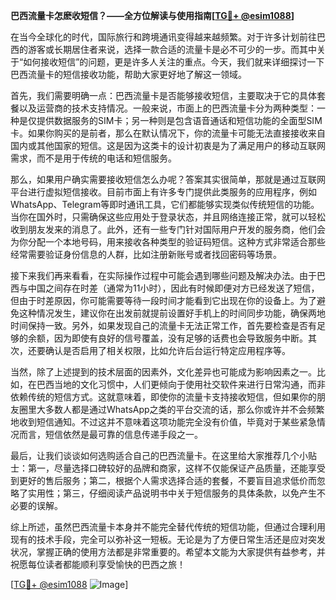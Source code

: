 **巴西流量卡怎麽收短信？——全方位解读与使用指南[[TG💪+ @esim1088](https://t.me/s/esim1088)]**

在当今全球化的时代，国际旅行和跨境通讯变得越来越频繁。对于许多计划前往巴西的游客或长期居住者来说，选择一款合适的流量卡是必不可少的一步。而其中关于“如何接收短信”的问题，更是许多人关注的重点。今天，我们就来详细探讨一下巴西流量卡的短信接收功能，帮助大家更好地了解这一领域。

首先，我们需要明确一点：巴西流量卡是否能够接收短信，主要取决于它的具体套餐以及运营商的技术支持情况。一般来说，市面上的巴西流量卡分为两种类型：一种是仅提供数据服务的SIM卡；另一种则是包含语音通话和短信功能的全面型SIM卡。如果你购买的是前者，那么在默认情况下，你的流量卡可能无法直接接收来自国内或其他国家的短信。这是因为这类卡的设计初衷是为了满足用户的移动互联网需求，而不是用于传统的电话和短信服务。

那么，如果用户确实需要接收短信怎么办呢？答案其实很简单，那就是通过互联网平台进行虚拟短信接收。目前市面上有许多专门提供此类服务的应用程序，例如WhatsApp、Telegram等即时通讯工具，它们都能够实现类似传统短信的功能。当你在国外时，只需确保这些应用处于登录状态，并且网络连接正常，就可以轻松收到朋友发来的消息了。此外，还有一些专门针对国际用户开发的服务商，他们会为你分配一个本地号码，用来接收各种类型的验证码短信。这种方式非常适合那些经常需要验证身份信息的人群，比如注册新账号或者找回密码等场景。

接下来我们再来看看，在实际操作过程中可能会遇到哪些问题及解决办法。由于巴西与中国之间存在时差（通常为11小时），因此有时候即便对方已经发送了短信，但由于时差原因，你可能需要等待一段时间才能看到它出现在你的设备上。为了避免这种情况发生，建议你在出发前就提前设置好手机上的时间同步功能，确保两地时间保持一致。另外，如果发现自己的流量卡无法正常工作，首先要检查是否有足够的余额，因为即使有良好的信号覆盖，没有足够的话费也会导致服务中断。其次，还要确认是否启用了相关权限，比如允许后台运行特定应用程序等。

当然，除了上述提到的技术层面的因素外，文化差异也可能成为影响因素之一。比如，在巴西当地的文化习惯中，人们更倾向于使用社交软件来进行日常沟通，而非依赖传统的短信方式。这就意味着，即使你的流量卡支持接收短信，但如果你的朋友圈里大多数人都是通过WhatsApp之类的平台交流的话，那么你或许并不会频繁地收到短信通知。不过这并不意味着这项功能完全没有价值，毕竟对于某些紧急情况而言，短信依然是最可靠的信息传递手段之一。

最后，让我们谈谈如何选购适合自己的巴西流量卡。在这里给大家推荐几个小贴士：第一，尽量选择口碑较好的品牌和商家，这样不仅能保证产品质量，还能享受到更好的售后服务；第二，根据个人需求选择合适的套餐，不要盲目追求低价而忽略了实用性；第三，仔细阅读产品说明书中关于短信服务的具体条款，以免产生不必要的误解。

综上所述，虽然巴西流量卡本身并不能完全替代传统的短信功能，但通过合理利用现有的技术手段，完全可以弥补这一短板。无论是为了方便日常生活还是应对突发状况，掌握正确的使用方法都是非常重要的。希望本文能为大家提供有益参考，并祝愿每位读者都能顺利享受愉快的巴西之旅！

[[TG💪+ @esim1088](https://t.me/s/esim1088) ![Image](https://i.postimg.cc/4NQfJmqS/Snipaste-2025-05-13-00-14-12.png)]